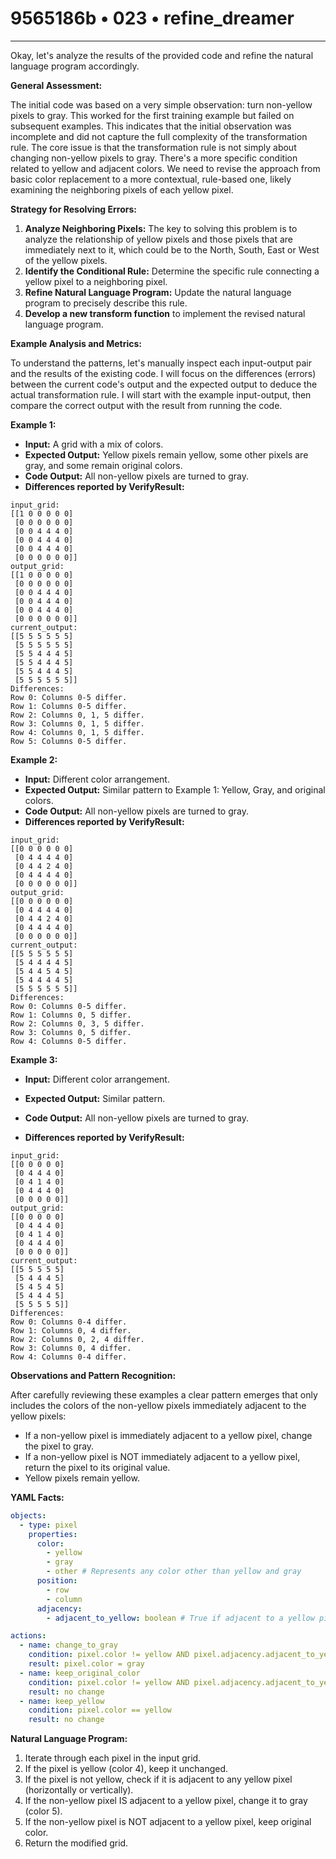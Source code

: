 # 9565186b • 023 • refine_dreamer

---
Okay, let's analyze the results of the provided code and refine the natural language program accordingly.

**General Assessment:**

The initial code was based on a very simple observation: turn non-yellow pixels to gray. This worked for the first training example but failed on subsequent examples. This indicates that the initial observation was incomplete and did not capture the full complexity of the transformation rule. The core issue is that the transformation rule is not simply about changing non-yellow pixels to gray. There's a more specific condition related to yellow and adjacent colors. We need to revise the approach from basic color replacement to a more contextual, rule-based one, likely examining the neighboring pixels of each yellow pixel.

**Strategy for Resolving Errors:**

1.  **Analyze Neighboring Pixels:** The key to solving this problem is to analyze the relationship of yellow pixels and those pixels that are immediately next to it, which could be to the North, South, East or West of the yellow pixels.
2.  **Identify the Conditional Rule:** Determine the specific rule connecting a yellow pixel to a neighboring pixel.
3.  **Refine Natural Language Program:** Update the natural language program to precisely describe this rule.
4. **Develop a new transform function** to implement the revised natural language program.

**Example Analysis and Metrics:**

To understand the patterns, let's manually inspect each input-output pair and the results of the existing code. I will focus on the differences (errors) between the current code's output and the expected output to deduce the actual transformation rule. I will start with the example input-output, then compare the correct output with the result from running the code.

**Example 1:**

*   **Input:** A grid with a mix of colors.
*   **Expected Output:** Yellow pixels remain yellow, some other pixels are gray, and some remain original colors.
*   **Code Output:** All non-yellow pixels are turned to gray.
* **Differences reported by VerifyResult:**
```
input_grid:
[[1 0 0 0 0 0]
 [0 0 0 0 0 0]
 [0 0 4 4 4 0]
 [0 0 4 4 4 0]
 [0 0 4 4 4 0]
 [0 0 0 0 0 0]]
output_grid:
[[1 0 0 0 0 0]
 [0 0 0 0 0 0]
 [0 0 4 4 4 0]
 [0 0 4 4 4 0]
 [0 0 4 4 4 0]
 [0 0 0 0 0 0]]
current_output:
[[5 5 5 5 5 5]
 [5 5 5 5 5 5]
 [5 5 4 4 4 5]
 [5 5 4 4 4 5]
 [5 5 4 4 4 5]
 [5 5 5 5 5 5]]
Differences:
Row 0: Columns 0-5 differ.
Row 1: Columns 0-5 differ.
Row 2: Columns 0, 1, 5 differ.
Row 3: Columns 0, 1, 5 differ.
Row 4: Columns 0, 1, 5 differ.
Row 5: Columns 0-5 differ.
```

**Example 2:**

*   **Input:** Different color arrangement.
*   **Expected Output:** Similar pattern to Example 1: Yellow, Gray, and original colors.
*   **Code Output:** All non-yellow pixels are turned to gray.
* **Differences reported by VerifyResult:**
```
input_grid:
[[0 0 0 0 0 0]
 [0 4 4 4 4 0]
 [0 4 4 2 4 0]
 [0 4 4 4 4 0]
 [0 0 0 0 0 0]]
output_grid:
[[0 0 0 0 0 0]
 [0 4 4 4 4 0]
 [0 4 4 2 4 0]
 [0 4 4 4 4 0]
 [0 0 0 0 0 0]]
current_output:
[[5 5 5 5 5 5]
 [5 4 4 4 4 5]
 [5 4 4 5 4 5]
 [5 4 4 4 4 5]
 [5 5 5 5 5 5]]
Differences:
Row 0: Columns 0-5 differ.
Row 1: Columns 0, 5 differ.
Row 2: Columns 0, 3, 5 differ.
Row 3: Columns 0, 5 differ.
Row 4: Columns 0-5 differ.
```

**Example 3:**

*   **Input:** Different color arrangement.
*   **Expected Output:** Similar pattern.
*   **Code Output:** All non-yellow pixels are turned to gray.

* **Differences reported by VerifyResult:**
```
input_grid:
[[0 0 0 0 0]
 [0 4 4 4 0]
 [0 4 1 4 0]
 [0 4 4 4 0]
 [0 0 0 0 0]]
output_grid:
[[0 0 0 0 0]
 [0 4 4 4 0]
 [0 4 1 4 0]
 [0 4 4 4 0]
 [0 0 0 0 0]]
current_output:
[[5 5 5 5 5]
 [5 4 4 4 5]
 [5 4 5 4 5]
 [5 4 4 4 5]
 [5 5 5 5 5]]
Differences:
Row 0: Columns 0-4 differ.
Row 1: Columns 0, 4 differ.
Row 2: Columns 0, 2, 4 differ.
Row 3: Columns 0, 4 differ.
Row 4: Columns 0-4 differ.

```

**Observations and Pattern Recognition:**

After carefully reviewing these examples a clear pattern emerges that only includes the colors of the non-yellow pixels immediately adjacent to the yellow pixels:

-   If a non-yellow pixel is immediately adjacent to a yellow pixel, change the pixel to gray.
-   If a non-yellow pixel is NOT immediately adjacent to a yellow pixel, return the pixel to its original value.
-   Yellow pixels remain yellow.

**YAML Facts:**

```yaml
objects:
  - type: pixel
    properties:
      color:
        - yellow
        - gray
        - other # Represents any color other than yellow and gray
      position:
        - row
        - column
      adjacency:
        - adjacent_to_yellow: boolean # True if adjacent to a yellow pixel, False otherwise

actions:
  - name: change_to_gray
    condition: pixel.color != yellow AND pixel.adjacency.adjacent_to_yellow == True
    result: pixel.color = gray
  - name: keep_original_color
    condition: pixel.color != yellow AND pixel.adjacency.adjacent_to_yellow == False
    result: no change
  - name: keep_yellow
    condition: pixel.color == yellow
    result: no change

```

**Natural Language Program:**

1.  Iterate through each pixel in the input grid.
2.  If the pixel is yellow (color 4), keep it unchanged.
3.  If the pixel is not yellow, check if it is adjacent to any yellow pixel (horizontally or vertically).
4.  If the non-yellow pixel IS adjacent to a yellow pixel, change it to gray (color 5).
5.  If the non-yellow pixel is NOT adjacent to a yellow pixel, keep original color.
6.  Return the modified grid.

